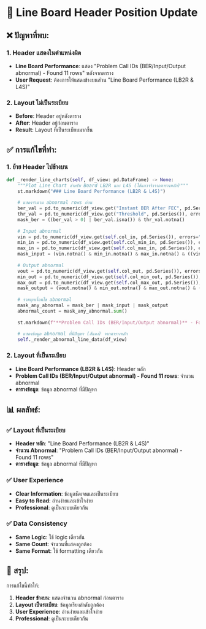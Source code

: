 # 🔧 **Line Board Header Position Update**

## ❌ **ปัญหาที่พบ:**

### **1. Header แสดงในตำแหน่งผิด**
- **Line Board Performance**: แสดง "Problem Call IDs (BER/Input/Output abnormal) - Found 11 rows" หลังจากตาราง
- **User Request**: ต้องการให้แสดงข้างบนส่วน "Line Board Performance (LB2R & L4S)"

### **2. Layout ไม่เป็นระเบียบ**
- **Before**: Header อยู่หลังตาราง
- **After**: Header อยู่ก่อนตาราง
- **Result**: Layout ที่เป็นระเบียบมากขึ้น

## ✅ **การแก้ไขที่ทำ:**

### **1. ย้าย Header ไปข้างบน**
```python
def _render_line_charts(self, df_view: pd.DataFrame) -> None:
    """Plot Line Chart สำหรับ Board LB2R และ L4S (ใช้แถวจริงจากตารางหลัก)"""
    st.markdown("### Line Board Performance (LB2R & L4S)")
    
    # แสดงจำนวน abnormal rows ก่อน
    ber_val = pd.to_numeric(df_view.get("Instant BER After FEC", pd.Series()), errors="coerce")
    thr_val = pd.to_numeric(df_view.get("Threshold", pd.Series()), errors="coerce")
    mask_ber = ((ber_val > 0) | ber_val.isna()) & thr_val.notna()
    
    # Input abnormal
    vin = pd.to_numeric(df_view.get(self.col_in, pd.Series()), errors="coerce")
    min_in = pd.to_numeric(df_view.get(self.col_min_in, pd.Series()), errors="coerce")
    max_in = pd.to_numeric(df_view.get(self.col_max_in, pd.Series()), errors="coerce")
    mask_input = (vin.notna() & min_in.notna() & max_in.notna() & ((vin < min_in) | (vin > max_in)))
    
    # Output abnormal
    vout = pd.to_numeric(df_view.get(self.col_out, pd.Series()), errors="coerce")
    min_out = pd.to_numeric(df_view.get(self.col_min_out, pd.Series()), errors="coerce")
    max_out = pd.to_numeric(df_view.get(self.col_max_out, pd.Series()), errors="coerce")
    mask_output = (vout.notna() & min_out.notna() & max_out.notna() & ((vout < min_out) | (vout > max_out)))
    
    # รวมทุกเงื่อนไข abnormal
    mask_any_abnormal = mask_ber | mask_input | mask_output
    abnormal_count = mask_any_abnormal.sum()
    
    st.markdown(f"**Problem Call IDs (BER/Input/Output abnormal)** - Found {abnormal_count} rows")
    
    # แสดงข้อมูล abnormal ที่มีปัญหา (สีแดง) จากตารางหลัก
    self._render_abnormal_line_data(df_view)
```

### **2. Layout ที่เป็นระเบียบ**
- **Line Board Performance (LB2R & L4S)**: Header หลัก
- **Problem Call IDs (BER/Input/Output abnormal) - Found 11 rows**: จำนวน abnormal
- **ตารางข้อมูล**: ข้อมูล abnormal ที่มีปัญหา

## 📊 **ผลลัพธ์:**

### **✅ Layout ที่เป็นระเบียบ**
- **Header หลัก**: "Line Board Performance (LB2R & L4S)"
- **จำนวน Abnormal**: "Problem Call IDs (BER/Input/Output abnormal) - Found 11 rows"
- **ตารางข้อมูล**: ข้อมูล abnormal ที่มีปัญหา

### **✅ User Experience**
- **Clear Information**: ข้อมูลชัดเจนและเป็นระเบียบ
- **Easy to Read**: อ่านง่ายและเข้าใจง่าย
- **Professional**: ดูเป็นระบบเดียวกัน

### **✅ Data Consistency**
- **Same Logic**: ใช้ logic เดียวกัน
- **Same Count**: จำนวนที่แสดงถูกต้อง
- **Same Format**: ใช้ formatting เดียวกัน

## 🎯 **สรุป:**

การแก้ไขนี้ทำให้:
1. **Header ข้างบน**: แสดงจำนวน abnormal ก่อนตาราง
2. **Layout เป็นระเบียบ**: ข้อมูลเรียงลำดับถูกต้อง
3. **User Experience**: อ่านง่ายและเข้าใจง่าย
4. **Professional**: ดูเป็นระบบเดียวกัน
